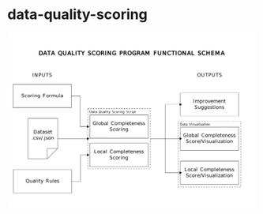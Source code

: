 # data-quality-scoring

![Functional Schema](https://github.com/EonaX/data-quality-scoring/blob/main/docs/20240808_data_quality_program_functional_schema.png)
